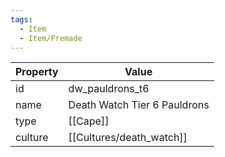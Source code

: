 ```yaml
---
tags:
  - Item
  - Item/Premade
---
```


| Property | Value                        |
| -------- | ---------------------------- |
| id       | dw_pauldrons_t6              |
| name     | Death Watch Tier 6 Pauldrons |
| type     | [[Cape]]                     |
| culture  | [[Cultures/death_watch]]              |


